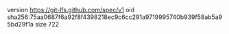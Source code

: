 version https://git-lfs.github.com/spec/v1
oid sha256:75aa0687f6a92f8f4398218ec9c6cc291a9719995740b939f58ab5a95bd29f1a
size 722
